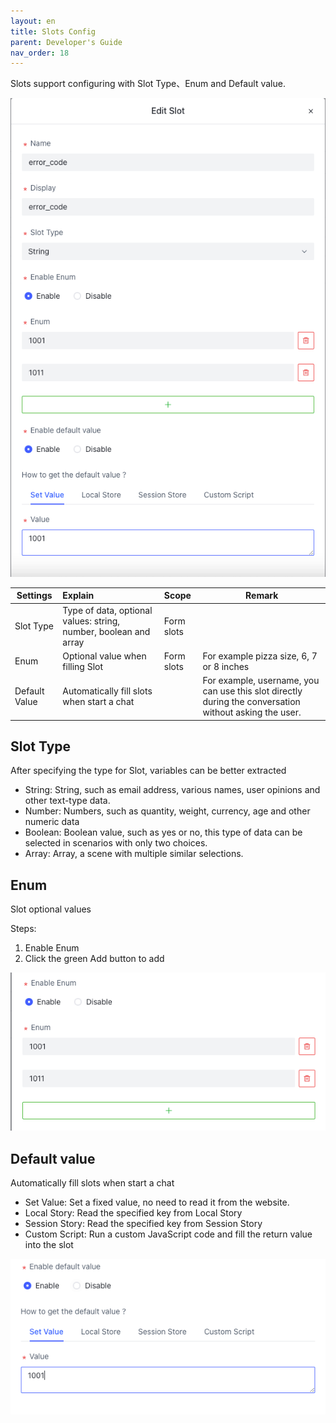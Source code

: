 ```yaml
---
layout: en
title: Slots Config
parent: Developer's Guide
nav_order: 18
---
```

Slots support configuring with Slot Type、Enum and Default value.

![slot-config-01.png](/assets/images/tutorial/slot_config/slot-config-01.png)

| Settings | Explain | Scope | Remark |
|------|:-----|:---------|------|
|  Slot Type   | Type of data, optional values: string, number, boolean and array     |    Form slots      |      |
|  Enum    | Optional value when filling Slot  |    Form slots        |   For example pizza size, 6, 7 or 8 inches   |
|  Default Value    | Automatically fill slots when start a chat   |          | For example, username, you can use this slot directly during the conversation without asking the user.      |

## Slot Type
After specifying the type for Slot, variables can be better extracted
- String: String, such as email address, various names, user opinions and other text-type data.
- Number: Numbers, such as quantity, weight, currency, age and other numeric data
- Boolean: Boolean value, such as yes or no, this type of data can be selected in scenarios with only two choices.
- Array: Array, a scene with multiple similar selections.

## Enum
Slot optional values

Steps:
1. Enable Enum
2. Click the green Add button to add

![slot-config-02.png](/assets/images/tutorial/slot_config/slot-config-02.png)

## Default value
Automatically fill slots when start a chat

- Set Value: Set a fixed value, no need to read it from the website.
- Local Story: Read the specified key from Local Story
- Session Story: Read the specified key from Session Story
- Custom Script: Run a custom JavaScript code and fill the return value into the slot

![slot-config-03.png](/assets/images/tutorial/slot_config/slot-config-03.png)
